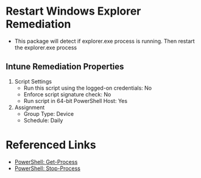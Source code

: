 # Restart Windows Explorer Remediation

* This package will detect if explorer.exe process is running. Then restart the explorer.exe process

## Intune Remediation Properties

1. Script Settings 
    * Run this script using the logged-on credentials: No
    * Enforce script signature check: No
    * Run script in 64-bit PowerShell Host: Yes
2. Assignment
    * Group Type: Device
    * Schedule: Daily

# Referenced Links

* [PowerShell: Get-Process](https://learn.microsoft.com/en-us/powershell/module/microsoft.powershell.management/get-process?view=powershell-7.4)
* [PowerShell: Stop-Process](https://learn.microsoft.com/en-us/powershell/module/microsoft.powershell.management/stop-process?view=powershell-7.4)